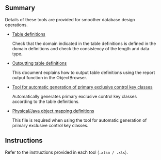 Summary
----

Details of these tools are provided for smoother database design operations.

- [Table definitions](Table_Definition_Domain_Definition_Consistency_Check_Tool.xlsm)

    Check that the domain indicated in the table definitions is defined in the domain definitions and check the consistency of the length and data type. 

- [Outputting table definitions ](Table_Definition_Document_Output_Procedure.xls)

    This document explains how to output table definitions using the report output function in the ObjectBrowser.

- [Tool for automatic generation of primary exclusive control key classes ](Exclusive_Control_Primary_Key_Class_Auto_Generation_Tool.xlsm)

    Automatically generates primary exclusive control key classes according to the table definitions.

- [Physical/Java object mapping definitions](Physical_Type_Java_Object_Mapping_Definition.xls)

    This file is required when using the tool for automatic generation of primary exclusive control key classes.

Instructions
----
Refer to the instructions provided in each tool (`.xlsm / .xls`).